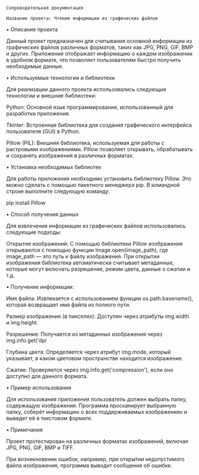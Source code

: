     Сопроводительная документация

    Название проекта: Чтение информации из графических файлов

• Описание проекта

Данный проект предназначен для считывания основной информации из графических файлов различных форматов, таких как JPG, PNG, GIF, BMP и других. Приложение отображает информацию о каждом изображении в удобном формате, что позволяет пользователям быстро получить необходимые данные.


• Используемые технологии и библиотеки

Для реализации данного проекта использовались следующие технологии и внешние библиотеки:

Python: Основной язык программирования, использованный для разработки приложения.

Tkinter: Встроенная библиотека для создания графического интерфейса пользователя (GUI) в Python.

Pillow (PIL): Внешняя библиотека, используемая для работы с растровыми изображениями. Pillow позволяет открывать, обрабатывать и сохранять изображения в различных форматах.


• Установка необходимых библиотек

Для работы приложения необходимо установить библиотеку Pillow. Это можно сделать с помощью пакетного менеджера pip. В командной строке выполните следующую команду:

pip install Pillow

• Способ получения данных

Для извлечения информации из графических файлов использовались следующие подходы:

Открытие изображений: С помощью библиотеки Pillow изображения открываются с помощью функции Image.open(image_path), где image_path — это путь к файлу изображения. При открытии изображения 
библиотека автоматически считывает метаданные, которые могут включать разрешение, режим цвета, данные о сжатии и т.д.


• Получение информации:

Имя файла: Извлекается с использованием функции os.path.basename(), которая возвращает имя файла из полного пути.

Размер изображения (в пикселях): Доступен через атрибуты img.width и img.height.

Разрешение: Получается из метаданных изображения через img.info.get('dpi

Глубина цвета: Определяется через атрибут img.mode, который указывает, в каком цветовом пространстве находится изображение.

Сжатие: Проверяется через img.info.get('compression'), если оно доступно для данного формата.

• Пример использования

Для использования приложения пользователь должен выбрать папку, содержащую изображения. Программа просканирует выбранную папку, соберёт информацию о всех поддерживаемых изображениях и выведет её в текстовом формате.

• Примечания

Проект протестирован на различных форматах изображений, включая JPG, PNG, GIF, BMP и TIFF.

При возникновении ошибок, например, при открытии недопустимого файла изображения, программа выводит сообщение об ошибке.

